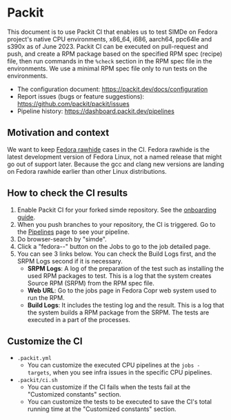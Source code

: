 # Packit

This document is to use Packit CI that enables us to test SIMDe on Fedora project's native CPU environments, x86_64, i686, aarch64, ppc64le and s390x as of June 2023. Packit CI can be executed on pull-request and push, and create a RPM package based on the specified RPM spec (recipe) file, then run commands in the `%check` section in the RPM spec file in the environments. We use a minimal RPM spec file only to run tests on the environments.

* The configuration document: https://packit.dev/docs/configuration
* Report issues (bugs or feature suggestions): https://github.com/packit/packit/issues
* Pipeline history: https://dashboard.packit.dev/pipelines

## Motivation and context

We want to keep [Fedora rawhide](https://docs.fedoraproject.org/en-US/releases/rawhide/) cases in the CI. Fedora rawhide is the latest development version of Fedora Linux, not a named release that might go out of support later. Because the gcc and clang new versions are landing on Fedora rawhide earlier than other Linux distributions.

## How to check the CI results

1. Enable Packit CI for your forked simde repository. See the [onboarding guide](https://packit.dev/docs/guide/).
2. When you push branches to your repository, the CI is triggered. Go to the [Pipelines](https://dashboard.packit.dev/pipelines) page to see your pipeline.
3. Do browser-search by "simde".
4. Click a "fedora-*-*" button on the Jobs to go to the job detailed page.
5. You can see 3 links below. You can check the Build Logs first, and the SRPM Logs second if it is necessary.
    * **SRPM Logs**: A log of the preparation of the test such as installing the used RPM packages to test. This is a log that the system creates Source RPM (SRPM) from the RPM spec file.
    * **Web URL**: Go to the jobs page in Fedora Copr web system used to run the RPM.
    * **Build Logs**: It includes the testing log and the result. This is a log that the system builds a RPM package from the SRPM. The tests are executed in a part of the processes.

## Customize the CI

* `.packit.yml`
  * You can customize the executed CPU pipelines at the `jobs - targets`, when you see infra issues in the specific CPU pipelines.
* `.packit/ci.sh`
  * You can customize if the CI fails when the tests fail at the "Customized constants" section.
  * You can customize the tests to be executed to save the CI's total running time at the "Customized constants" section.
